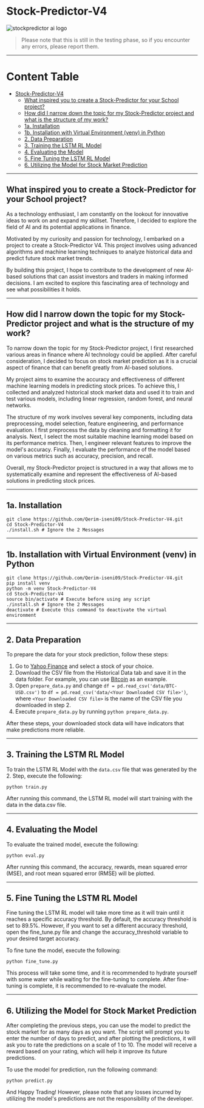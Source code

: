 # Stock-Predictor-V4

![stockpredictor ai logo](https://user-images.githubusercontent.com/53996451/224323224-3ec1cd20-747c-42ad-9fb1-ba6e0ecb358b.png)

> Please note that this is still in the testing phase, so if you encounter any errors, please report them.

---
# Content Table

- [Stock-Predictor-V4](#stock-predictor-v4)
  - [What inspired you to create a Stock-Predictor for your School project?](#what-inspired-you-to-create-a-stock-predictor-for-your-school-project)
  - [How did I narrow down the topic for my Stock-Predictor project and what is the structure of my work?](#how-did-i-narrow-down-the-topic-for-my-stock-predictor-project-and-what-is-the-structure-of-my-work)
  - [1a. Installation](#1a-installation)
  - [1b. Installation with Virtual Environment (venv) in Python](#1b-installation-with-virtual-environment-venv-in-python)
  - [2. Data Preparation](#2-data-preparation)
  - [3. Training the LSTM RL Model](#3-training-the-lstm-rl-model)
  - [4. Evaluating the Model](#4-evaluating-the-model)
  - [5. Fine Tuning the LSTM RL Model](#5-fine-tuning-the-lstm-rl-model)
  - [6. Utilizing the Model for Stock Market Prediction](#6-utilizing-the-model-for-stock-market-prediction)

---

## What inspired you to create a Stock-Predictor for your School project?
As a technology enthusiast, I am constantly on the lookout for innovative ideas to work on and expand my skillset. Therefore, I decided to explore the field of AI and its potential applications in finance.

Motivated by my curiosity and passion for technology, I embarked on a project to create a Stock-Predictor V4. This project involves using advanced algorithms and machine learning techniques to analyze historical data and predict future stock market trends.

By building this project, I hope to contribute to the development of new AI-based solutions that can assist investors and traders in making informed decisions. I am excited to explore this fascinating area of technology and see what possibilities it holds.

---

## How did I narrow down the topic for my Stock-Predictor project and what is the structure of my work?
To narrow down the topic for my Stock-Predictor project, I first researched various areas in finance where AI technology could be applied. After careful consideration, I decided to focus on stock market prediction as it is a crucial aspect of finance that can benefit greatly from AI-based solutions.

My project aims to examine the accuracy and effectiveness of different machine learning models in predicting stock prices. To achieve this, I collected and analyzed historical stock market data and used it to train and test various models, including linear regression, random forest, and neural networks.

The structure of my work involves several key components, including data preprocessing, model selection, feature engineering, and performance evaluation. I first preprocess the data by cleaning and formatting it for analysis. Next, I select the most suitable machine learning model based on its performance metrics. Then, I engineer relevant features to improve the model's accuracy. Finally, I evaluate the performance of the model based on various metrics such as accuracy, precision, and recall.

Overall, my Stock-Predictor project is structured in a way that allows me to systematically examine and represent the effectiveness of AI-based solutions in predicting stock prices.

---

## 1a. Installation
```
git clone https://github.com/Qerim-iseni09/Stock-Predictor-V4.git
cd Stock-Predictor-V4
./install.sh # Ignore the 2 Messages
```

---

## 1b. Installation with Virtual Environment (venv) in Python
```
git clone https://github.com/Qerim-iseni09/Stock-Predictor-V4.git
pip install venv
python -m venv Stock-Predictor-V4
cd Stock-Predictor-V4
source bin/activate # Execute before using any script
./install.sh # Ignore the 2 Messages
deactivate # Execute this command to deactivate the virtual environment
```

---

## 2. Data Preparation
To prepare the data for your stock prediction, follow these steps:

1. Go to [Yahoo Finance](https://finance.yahoo.com/) and select a stock of your choice.
2. Download the CSV file from the Historical Data tab and save it in the data folder. For example, you can use [Bitcoin](https://finance.yahoo.com/quote/BTC-USD?p=BTC-USD) as an example.
3. Open `prepare_data.py` and change `df = pd.read_csv('data/BTC-USD.csv')` to `df = pd.read_csv('data/<Your Downloaded CSV file>')`, where `<Your Downloaded CSV file>` is the name of the CSV file you downloaded in step 2.
4. Execute `prepare_data.py` by running `python prepare_data.py`.
  
After these steps, your downloaded stock data will have indicators that make predictions more reliable.

---

## 3. Training the LSTM RL Model

To train the LSTM RL Model with the `data.csv` file that was generated by the 2. Step, execute the following:

```
python train.py
```
After running this command, the LSTM RL model will start training with the data in the data.csv file.

---

## 4. Evaluating the Model
To evaluate the trained model, execute the following:

```
python eval.py
```

After running this command, the accuracy, rewards, mean squared error (MSE), and root mean squared error (RMSE) will be plotted.

---

## 5. Fine Tuning the LSTM RL Model

Fine tuning the LSTM RL model will take more time as it will train until it reaches a specific accuracy threshold. By default, the accuracy threshold is set to 89.5%. However, if you want to set a different accuracy threshold, open the fine_tune.py file and change the accuracy_threshold variable to your desired target accuracy.

To fine tune the model, execute the following:
```
python fine_tune.py
```

This process will take some time, and it is recommended to hydrate yourself with some water while waiting for the fine-tuning to complete.
After fine-tuning is complete, it is recommended to re-evaluate the model.

---

## 6. Utilizing the Model for Stock Market Prediction
After completing the previous steps, you can use the model to predict the stock market for as many days as you want. The script will prompt you to enter the number of days to predict, and after plotting the predictions, it will ask you to rate the predictions on a scale of 1 to 10. The model will receive a reward based on your rating, which will help it improve its future predictions.

To use the model for prediction, run the following command:

```
python predict.py
```

And Happy Trading!
However, please note that any losses incurred by utilizing the model's predictions are not the responsibility of the developer.
